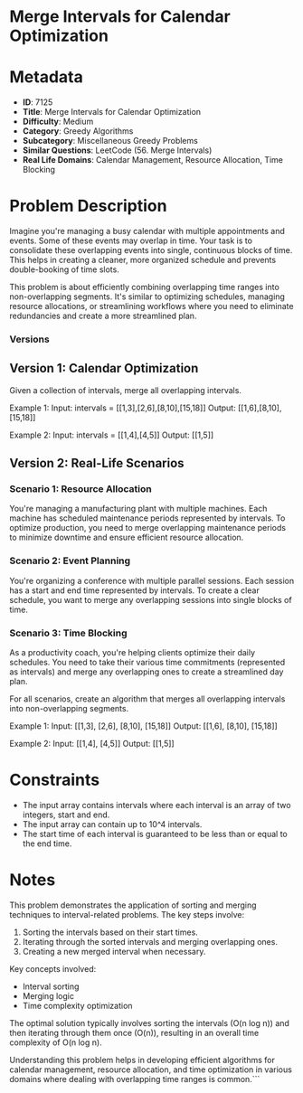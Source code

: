 # Merge Intervals for Calendar Optimization

# Metadata

- **ID**: 7125
- **Title**: Merge Intervals for Calendar Optimization
- **Difficulty**: Medium
- **Category**: Greedy Algorithms
- **Subcategory**: Miscellaneous Greedy Problems
- **Similar Questions**: LeetCode (56. Merge Intervals)
- **Real Life Domains**: Calendar Management, Resource Allocation, Time Blocking

# Problem Description

Imagine you're managing a busy calendar with multiple appointments and events. Some of these events may overlap in time. Your task is to consolidate these overlapping events into single, continuous blocks of time. This helps in creating a cleaner, more organized schedule and prevents double-booking of time slots.

This problem is about efficiently combining overlapping time ranges into non-overlapping segments. It's similar to optimizing schedules, managing resource allocations, or streamlining workflows where you need to eliminate redundancies and create a more streamlined plan.

### Versions

## Version 1: Calendar Optimization

Given a collection of intervals, merge all overlapping intervals.

Example 1:
Input: intervals = [[1,3],[2,6],[8,10],[15,18]]
Output: [[1,6],[8,10],[15,18]]

Example 2:
Input: intervals = [[1,4],[4,5]]
Output: [[1,5]]

## Version 2: Real-Life Scenarios

### Scenario 1: Resource Allocation

You're managing a manufacturing plant with multiple machines. Each machine has scheduled maintenance periods represented by intervals. To optimize production, you need to merge overlapping maintenance periods to minimize downtime and ensure efficient resource allocation.

### Scenario 2: Event Planning

You're organizing a conference with multiple parallel sessions. Each session has a start and end time represented by intervals. To create a clear schedule, you want to merge any overlapping sessions into single blocks of time.

### Scenario 3: Time Blocking

As a productivity coach, you're helping clients optimize their daily schedules. You need to take their various time commitments (represented as intervals) and merge any overlapping ones to create a streamlined day plan.

For all scenarios, create an algorithm that merges all overlapping intervals into non-overlapping segments.

Example 1:
Input: [[1,3], [2,6], [8,10], [15,18]]
Output: [[1,6], [8,10], [15,18]]

Example 2:
Input: [[1,4], [4,5]]
Output: [[1,5]]

# Constraints

- The input array contains intervals where each interval is an array of two integers, start and end.
- The input array can contain up to 10^4 intervals.
- The start time of each interval is guaranteed to be less than or equal to the end time.

# Notes

This problem demonstrates the application of sorting and merging techniques to interval-related problems. The key steps involve:

1. Sorting the intervals based on their start times.
2. Iterating through the sorted intervals and merging overlapping ones.
3. Creating a new merged interval when necessary.

Key concepts involved:
- Interval sorting
- Merging logic
- Time complexity optimization

The optimal solution typically involves sorting the intervals (O(n log n)) and then iterating through them once (O(n)), resulting in an overall time complexity of O(n log n).

Understanding this problem helps in developing efficient algorithms for calendar management, resource allocation, and time optimization in various domains where dealing with overlapping time ranges is common.```
